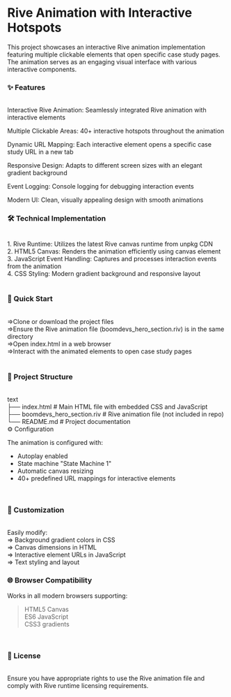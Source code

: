 <h1>Rive Animation with Interactive Hotspots</h1>
This project showcases an interactive Rive animation implementation featuring multiple clickable elements that open specific case study pages. The animation serves as an engaging visual interface with various interactive components.

<h3>✨ Features</h3><br>
Interactive Rive Animation: Seamlessly integrated Rive animation with interactive elements<br>

Multiple Clickable Areas: 40+ interactive hotspots throughout the animation<br>

Dynamic URL Mapping: Each interactive element opens a specific case study URL in a new tab<br>

Responsive Design: Adapts to different screen sizes with an elegant gradient background<br>

Event Logging: Console logging for debugging interaction events<br>

Modern UI: Clean, visually appealing design with smooth animations<br>


<h3>🛠️ Technical Implementation</h3><br>
1. Rive Runtime: Utilizes the latest Rive canvas runtime from unpkg CDN<br>
2. HTML5 Canvas: Renders the animation efficiently using canvas element<br>
3. JavaScript Event Handling: Captures and processes interaction events from the animation<br>
4. CSS Styling: Modern gradient background and responsive layout<br>
<br>

<h3>🚀 Quick Start</h3><br>
=>Clone or download the project files<br>
=>Ensure the Rive animation file (boomdevs_hero_section.riv) is in the same directory<br>
=>Open index.html in a web browser<br>
=>Interact with the animated elements to open case study pages<br>
<br>

<h3>📁 Project Structure</h3><br>
text<br>
├── index.html                 # Main HTML file with embedded CSS and JavaScript<br>
├── boomdevs_hero_section.riv  # Rive animation file (not included in repo)<br>
└── README.md                  # Project documentation<br>
⚙️ Configuration<br>

The animation is configured with:
<br>
* Autoplay enabled<br>
* State machine "State Machine 1"<br>
* Automatic canvas resizing<br>
* 40+ predefined URL mappings for interactive elements
<br>

<h3>🎨 Customization</h3><br>
Easily modify:<br>
  => Background gradient colors in CSS<br>
  => Canvas dimensions in HTML<br>
  => Interactive element URLs in JavaScript<br>
  => Text styling and layout
<br>

<h3>🌐 Browser Compatibility</h3>
Works in all modern browsers supporting:<br>

> HTML5 Canvas<br>
> ES6 JavaScript<br>
> CSS3 gradients<br>


<br>
<h3>📝 License</h3><br>
Ensure you have appropriate rights to use the Rive animation file and comply with Rive runtime licensing requirements.
